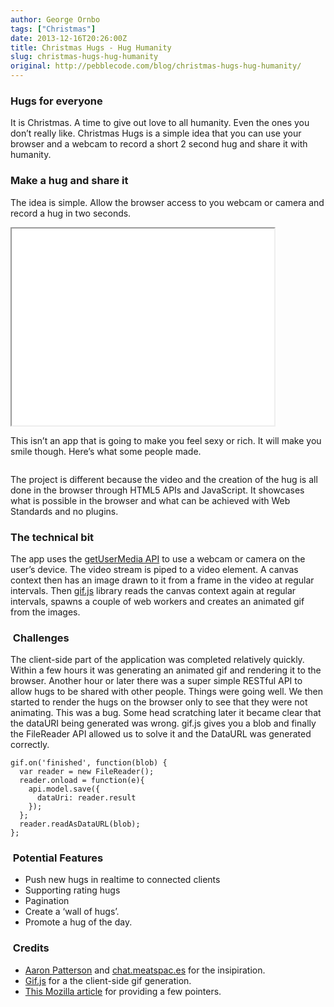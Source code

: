 ```yaml
---
author: George Ornbo
tags: ["Christmas"]
date: 2013-12-16T20:26:00Z
title: Christmas Hugs - Hug Humanity
slug: christmas-hugs-hug-humanity
original: http://pebblecode.com/blog/christmas-hugs-hug-humanity/
---
```


<h3>Hugs for everyone</h3>

<p>It is Christmas. A time to give out love to all humanity. Even the ones you don&rsquo;t really like. Christmas Hugs is a simple idea that you can use your browser and a webcam to record a short 2 second hug and share it with humanity.</p>

<h3>Make a hug and share it</h3>

<p>The idea is simple. Allow the browser access to you webcam or camera and record a hug in two seconds.</p>

<iframe width="420" height="315" src="//www.youtube.com/embed/2wfBzkEVMUs" allowfullscreen></iframe>

<p>This isn&rsquo;t an app that is going to make you feel sexy or rich. It will make you smile though. Here&rsquo;s what some people made.</p>

<p><img src="https://31.media.tumblr.com/936f5cf444a1e728112d056fb86811e9/tumblr_inline_mxwvki657q1qz7kgs.gif" alt=""/><img src="https://31.media.tumblr.com/3973d7cfd6511965d9eeb9f5b9b4a483/tumblr_inline_mxwvljLikA1qz7kgs.gif" alt=""/><img src="https://31.media.tumblr.com/6dd0d26a726ecf7e97d4266141b4e70a/tumblr_inline_mxx117pu8J1qz7kgs.gif" alt=""/><img src="https://31.media.tumblr.com/b77b14c0d42fa18ba331b38927973c13/tumblr_inline_mxwvmaWXOZ1qz7kgs.gif" alt=""/></p>

<p>The project is different because the video and the creation of the hug is all done in the browser through HTML5 APIs and JavaScript. It showcases what is possible in the browser and what can be achieved with Web Standards and no plugins.</p>

<h3>The technical bit</h3>

<p>The app uses the <a href="http://dev.w3.org/2011/webrtc/editor/getusermedia.html">getUserMedia API</a> to use a webcam or camera on the user&rsquo;s device. The video stream is piped to a video element. A canvas context then has an image drawn to it from a frame in the video at regular intervals. Then <a href="http://jnordberg.github.io/gif.js/">gif.js</a> library reads the canvas context again at regular intervals, spawns a couple of web workers and creates an animated gif from the images.</p>

<h3> Challenges</h3>

<p>The client-side part of the application was completed relatively quickly. Within a few hours it was generating an animated gif and rendering it to the browser. Another hour or later there was a super simple RESTful API to allow hugs to be shared with other people. Things were going well. We then started to render the hugs on the browser only to see that they were not animating. This was a bug. Some head scratching later it became clear that the dataURI being generated was wrong. gif.js gives you a blob and finally the FileReader API allowed us to solve it and the DataURL was generated correctly.</p>

<pre><code>gif.on('finished', function(blob) {
  var reader = new FileReader();
  reader.onload = function(e){
    api.model.save({
      dataUri: reader.result
    });
  };
  reader.readAsDataURL(blob);
};
</code></pre>

<h3> Potential Features</h3>

<ul><li>Push new hugs in realtime to connected clients</li>
<li>Supporting rating hugs</li>
<li>Pagination</li>
<li>Create a &lsquo;wall of hugs&rsquo;.</li>
<li>Promote a hug of the day.</li>
</ul><h3> Credits</h3>

<ul><li><a href="http://tenderlovemaking.com/">Aaron Patterson</a> and <a href="https://chat.meatspac.es/">chat.meatspac.es</a> for the insipiration.</li>
<li><a href="http://jnordberg.github.io/gif.js/">Gif.js</a> for a the client-side gif generation.</li>
<li><a href="https://hacks.mozilla.org/2013/07/the-making-of-face-to-gif/">This Mozilla article</a> for providing a few pointers.</li>
</ul>
